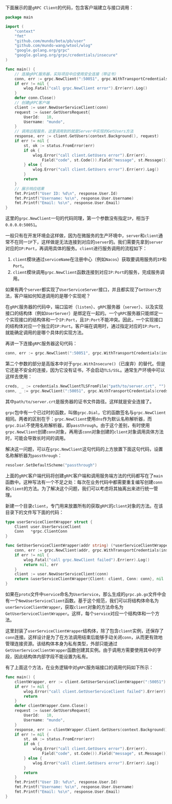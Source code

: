 下面展示的是`gRPC Client`的代码，包含客户端建立与接口调用：

```go
package main

import (
	"context"
	"fmt"
	"github.com/mundo/beta/pb/user"
	"github.com/mundo-wang/wtool/wlog"
	"google.golang.org/grpc"
	"google.golang.org/grpc/credentials/insecure"
)

func main() {
	// 连接gRPC服务器，实际项目中应使用安全连接（带证书）
	conn, err := grpc.NewClient(":50051", grpc.WithTransportCredentials(insecure.NewCredentials()))
	if err != nil {
		wlog.Fatal("call grpc.NewClient error").Err(err).Log()
	}
	defer conn.Close()
	// 创建gRPC客户端
	client := user.NewUserServiceClient(conn)
	request := &user.GetUsersRequest{
		UserId:   10,
		Username: "mundo",
	}
	// 调用远程服务，这里调用到的就是Server中实现的GetUsers方法
	response, err := client.GetUsers(context.Background(), request)
	if err != nil {
		st, ok := status.FromError(err)
		if ok {
			wlog.Error("call client.GetUsers error").Err(err).
				Field("code", st.Code()).Field("message", st.Message()).Log()
        } else {
            wlog.Error("call client.GetUsers error").Err(err).Log()
        }
        return
	}
	// 展示响应结果
	fmt.Printf("User ID: %d\n", response.User.Id)
	fmt.Printf("Username: %s\n", response.User.Username)
	fmt.Printf("Email: %s\n", response.User.Email)
}
```

这里的`grpc.NewClient`一句的代码同理，第一个参数没有指定`IP`，相当于`0.0.0.0:50051`。

一般只有在开发环境会这样做，因为在微服务的生产环境中，`server`和`client`通常不在同一`IP`下，这样做是无法连接到对应的`server`的。我们需要先拿到`server`对应的`IP:Port`，再调用具体的服务。`client`进行服务调用的流程如下：

1. `client`模块通过`serviceName`在注册中心（例如`Nacos`）获取要调用服务的`IP`和`Port`。
2. `client`模块调用`grpc.NewClient`函数连接到对应`IP:Port`的服务，完成服务调用。

如果有两个`server`都实现了`UserServiceServer`接口，并且都实现了`GetUsers`方法，客户端如何知道调用的是哪个实现呢？

在`gRPC`服务器的代码中，端口监听（`listen`）、`gRPC`服务器（`server`）、以及实现接口的结构体（例如`UserServer`）是绑定在一起的。一个`gRPC`服务器只能绑定一个实现接口的结构体和一个`IP:Port`，且`IP:Port`不能冲突。因此，一个实现接口的结构体对应一个独立的`IP:Port`。客户端在调用时，通过指定对应的`IP:Port`，就能确定调用的是哪个具体的实现方法。

再讲一下连接`gRPC`服务器这句代码：

```go
conn, err := grpc.NewClient(":50051", grpc.WithTransportCredentials(insecure.NewCredentials()))
```

第二个参数的部分是高版本中对于`grpc.WithInsecure()`（已废弃）的替代。但是它还是不安全的连接，因为它没有证书，不会启动`TLS/SSL`。通常生产环境中可以这样去使用：

```go
creds, _ := credentials.NewClientTLSFromFile("path/to/server.crt", "")
conn, _ := grpc.NewClient(":50051", grpc.WithTransportCredentials(creds))
```

其中`path/to/server.crt`是服务器的证书文件路径。这样就是安全连接了。

`grpc`包中有一个已过时的函数，叫做`grpc.Dial`，它的函数签名与`grpc.NewClient`相同。两者的区别在于：`grpc.NewClient`使用`dns`作为默认名称解析器，而`grpc.Dial`不使用名称解析器，即`passthrough`。由于这个差别，有时使用`grpc.NewClient`创建`conn`对象，再用该`conn`对象创建的`client`对象调用具体方法时，可能会导致长时间的调用。

解决这一问题，可以在`grpc.NewClient`这句代码的上方放置下面这句代码，设置名称解析器为`passthrough`：

```go
resolver.SetDefaultScheme("passthrough")
```

上面的`gRPC`客户端代码将创建`gRPC`客户端和调用服务端方法的代码都写在了`main`函数中。这种写法有一个不足之处：每次在业务代码中都需要重复编写创建`conn`和`client`的方法。为了解决这个问题，我们可以考虑将其抽离出来进行统一管理。

新建一个目录`client`，专门用来放置所有的获取`gRPC`的`client`对象的方法。在该目录下的文件写下面的代码：

```go
type userServiceClientWrapper struct {
	Client user.UserServiceClient
	Conn   *grpc.ClientConn
}

func GetUserServiceClientWrapper(addr string) (*userServiceClientWrapper, error) {
	conn, err := grpc.NewClient(addr, grpc.WithTransportCredentials(insecure.NewCredentials()))
	if err != nil {
		wlog.Fatal("call grpc.NewClient failed").Err(err).Log()
		return nil, err
	}
	client := user.NewUserServiceClient(conn)
	return &userServiceClientWrapper{Client: client, Conn: conn}, nil
}
```

如果在`proto`文件中`service`命名为`UserService`，那么生成的`grpc.pb.go`文件中会有一个`NewUserServiceClient`函数。基于这个规范，我们可以将结构体命名为`userServiceClientWrapper`，获取`client`对象的方法命名为`GetUserServiceClientWrapper`。这样，每个`service`对应一个结构体和一个方法。

这里封装了`userServiceClientWrapper`结构体，除了包含`client`实例，还保存了`conn`连接。这样设计是为了在方法调用结束后能够手动关闭`conn`，从而更有效地管理连接资源。该结构体本身为私有类型，外部只能通过`GetUserServiceClientWrapper`函数创建其实例。由于调用方需要使用其中的字段，因此结构体内部字段不能设置为私有。

有了上面这个方法，在业务逻辑中对`gRPC`服务端接口的调用代码如下所示：

```go
func main() {
	clientWrapper, err := client.GetUserServiceClientWrapper(":50051")
	if err != nil {
		wlog.Error("call client.GetUserServiceClient failed").Err(err).Log()
		return
	}
	defer clientWrapper.Conn.Close()
	request := &user.GetUsersRequest{
		UserId:   10,
		Username: "mundo",
	}
	response, err := clientWrapper.Client.GetUsers(context.Background(), request)
	if err != nil {
		st, ok := status.FromError(err)
		if ok {
			wlog.Error("call client.GetUsers error").Err(err).
				Field("code", st.Code()).Field("message", st.Message()).Log()
        } else {
            wlog.Error("call client.GetUsers error").Err(err).Log()
        }
        return
	}
	fmt.Printf("User ID: %d\n", response.User.Id)
	fmt.Printf("Username: %s\n", response.User.Username)
	fmt.Printf("Email: %s\n", response.User.Email)
}
```

